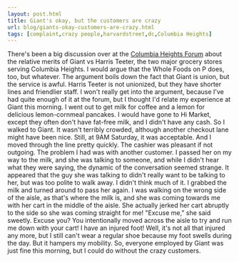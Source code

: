 ```yaml
---
layout: post.html
title: Giant's okay, but the customers are crazy
url: blog/giants-okay-customers-are-crazy.html
tags: [complaint,crazy people,harvardstreet,dc,Columbia Heights]
---
```

There's been a big discussion over at the [Columbia Heights Forum](http://www.columbiaheightsnews.org/forum) about the relative merits of Giant vs Harris Teeter, the two major grocery stores serving Columbia Heights. I would argue that the Whole Foods on P does, too, but whatever. The argument boils down the fact that Giant is union, but the service is awful. Harris Teeter is not unionized, but they have shorter lines and friendlier staff. I won't really get into the argument, because I've had quite enough of it at the forum, but I thought I'd relate my experience at Giant this morning. I went out to get milk for coffee and a lemon for delicious lemon-cornmeal pancakes. I would have gone to Hi Market, except they often don't have fat-free milk, and I didn't have any cash. So I walked to Giant. It wasn't terribly crowded, although another checkout lane might have been nice. Still, at 9AM Saturday, it was acceptable. And I moved through the line pretty quickly. The cashier was pleasant if not outgoing. The problem I had was with another customer. I passed her on my way to the milk, and she was talking to someone, and while I didn't hear what they were saying, the dynamic of the conversation seemed strange. It appeared that the guy she was talking to didn't really want to be talking to her, but was too polite to walk away. I didn't think much of it. I grabbed the milk and turned around to pass her again. I was walking on the wrong side of the aisle, as that's where the milk is, and she was coming towards me with her cart in the middle of the aisle. She actually jerked her cart abruptly to the side so she was coming straight for me! "Excuse me," she said sweetly. Excuse you? You intentionally moved across the aisle to try and run me down with your cart! I have an injured foot! Well, it's not all that injured any more, but I still can't wear a regular shoe because my foot swells during the day. But it hampers my mobility. So, everyone employed by Giant was just fine this morning, but I could do without the crazy customers.
